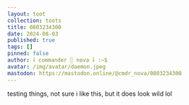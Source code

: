 ```yaml
---
layout: toot
collection: toots
title: 0803234300
date: 2024-08-03
published: true
tags: []
pinned: false
author: ⸸ commander ░ nova ⸸ :~$
avatar: /img/avatar/daemon.jpeg
mastodon: https://mastodon.online/@cmdr_nova/0803234300
---
```


testing things, not sure i like this, but it does look wild lol
